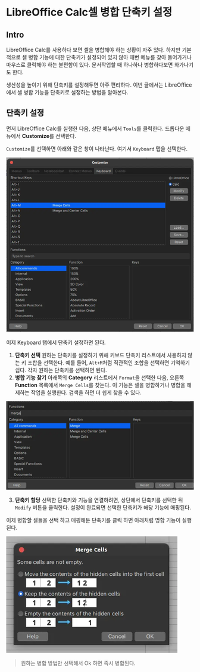 # LibreOffice Calc셀 병합 단축키 설정

## Intro

LibreOffice Calc를 사용하다 보면 셀을 병합해야 하는 상황이 자주 있다. 하지만 기본적으로 셀 병합 기능에 대한 단축키가 설정되어 있지 않아 매번 메뉴를 찾아 들어가거나 마우스로 클릭해야 하는 불편함이 있다. 문서작업할 때 하나하나 병합하다보면 화가나기도 한다.

생산성을 높이기 위해 단축키를 설정해두면 아주 편리하다. 이번 글에서는 LibreOffice에서 셀 병합 기능을 단축키로 설정하는 방법을 알아본다.

## 단축키 설정

먼저 LibreOffice Calc를 실행한 다음, 상단 메뉴에서 `Tools`를 클릭한다. 드롭다운 메뉴에서 **Customize**를 선택한다.

`Customize`를 선택하면 아래와 같은 창이 나타난다. 여기서 `Keyboard` 탭을 선택한다.

![단축키 설정 이미지](https://raw.githubusercontent.com/ShanePark/mdblog/main/development/office/libre-merge-cell.assets/1.webp)

이제 Keyboard 탭에서 단축키 설정하면 된다.

1. **단축키 선택**
   원하는 단축키를 설정하기 위해 키보드 단축키 리스트에서 사용하지 않는 키 조합을 선택한다. 예를 들어, `Alt+M`처럼 직관적인 조합을 선택하면 기억하기 쉽다. 각자 원하는 단축키를 선택하면 된다.
2. **병합 기능 찾기**
   아래쪽의 **Category** 리스트에서 `Format`을 선택한 다음, 오른쪽 **Function** 목록에서 `Merge Cells`를 찾는다.
   이 기능은 셀을 병합하거나 병합을 해제하는 작업을 실행한다. 검색을 하면 더 쉽게 찾을 수 있다.

![3](https://raw.githubusercontent.com/ShanePark/mdblog/main/development/office/libre-merge-cell.assets/3.webp)

3. **단축키 할당**
   선택한 단축키와 기능을 연결하려면, 상단에서 단축키를 선택한 뒤 `Modify` 버튼을 클릭한다.
   설정이 완료되면 선택한 단축키가 해당 기능에 매핑된다.

이제 병합할 셀들을 선택 하고 매핑해둔 단축키를 클릭 하면 아래처럼 명합 기능이 실행된다.

![Merge Cells 실행 이미지](https://raw.githubusercontent.com/ShanePark/mdblog/main/development/office/libre-merge-cell.assets/2.webp)

> 원하는 병합 방법만 선택해서 Ok 하면 즉시 병합된다.